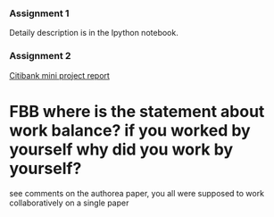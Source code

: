 
### Assignment 1
Detaily description is in the Ipython notebook.

### Assignment 2

[Citibank mini project report](https://www.authorea.com/users/107258/articles/134365/_show_article)

# FBB where is the statement about work balance? if you worked by yourself why did you work by yourself?

see comments on the authorea paper, you all were supposed to work collaboratively on a single paper
